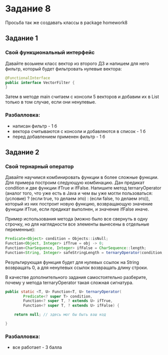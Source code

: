 # Задание 8
Просьба так же создавать классы в package homework8
## Задание 1
### Свой функциональный интерфейс
Давайте возьмем класс вектор из второго ДЗ и напишем для него фильтр, который будет фильтровать нулевые вектора:

```java
@FunctionalInterface
public interface VectorFilter {
}
```
Затем в методе main считаем с консоли 5 векторов и добавим их в List<Vector> только в том случае, если они ненулевые.

### Разбалловка:
- написан фильтр - 1 б
- вектора считываются с консоли и добавляются в список - 1 б
- перед добавлением применен фильтр - 1 б

## Задание 2
### Свой тернарный оператор
Давайте научимся комбинировать функции в более сложные функции. Для примера построим следующую комбинацию. Дан предикат condition и две функции ifTrue и ifFalse. 
Напишите метод ternaryOperator (аналог того, что уже есть в Java и чем вы уже могли пользоваться: (условие) ? (если true, то делаем это) : (если false, то делаем это)), который из них построит новую функцию, возвращающую значение функции ifTrue, если предикат выполнен, и значение ifFalse иначе.

Пример использования метода (можно было все свернуть в одну строчку, но для наглядности все элементы вынесены в отдельные переменные):

```java
Predicate<Object> condition = Objects::isNull;
Function<Object, Integer> ifTrue = obj -> 0;
Function<CharSequence, Integer> ifFalse = CharSequence::length;
Function<String, Integer> safeStringLength = ternaryOperator(condition, ifTrue, ifFalse);
```
Результирующая функция будет для нулевых ссылок на String возвращать 0, а для ненулевых ссылок возвращать длину строки.

В качестве дополнительного задания самостоятельно разберите, почему у метода ternaryOperator такая сложная сигнатура.

```java
public static <T, U> Function<T, U> ternaryOperator(
        Predicate<? super T> condition,
        Function<? super T, ? extends U> ifTrue,
        Function<? super T, ? extends U> ifFalse) {

    return null; // здесь мог бы быть ваш код

}
```

### Разбалловка:
- все работает - 3 балла
